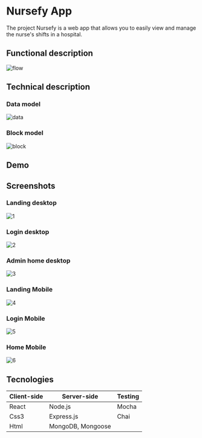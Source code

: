# Nursefy App

The project Nursefy is a web app that allows you to easily view and manage the nurse's shifts in a hospital.

## Functional description
![flow](data/images/flow.png)

## Technical description

### Data model
![data](data/images/Datamodel.png)
### Block model
![block](data/images/Blockmodel.png)

## Demo
## Screenshots
### Landing desktop
![1](data/images/1.jpg)
### Login desktop
![2](data/images/2.jpg)
### Admin home desktop
![3](data/images/3.jpg)
### Landing Mobile
![4](data/images/4.jpg)
### Login Mobile
![5](data/images/5.jpg)
### Home Mobile
![6](data/images/6.jpg)

## Tecnologies

|Client-side               |Server-side                      |Testing
|-----------------------------------------------|-----------------------------|----------------|
|React                          |Node.js        |Mocha
|Css3                        |Express.js | Chai
|Html                     |MongoDB, Mongoose|
